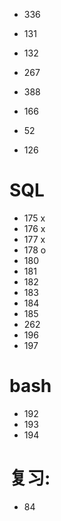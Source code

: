- 336

- 131
- 132
- 267
- 388
- 166

- 52
- 126

# SQL

- 175 x
- 176 x
- 177 x
- 178 o
- 180
- 181
- 182
- 183
- 184
- 185
- 262
- 196
- 197

# bash

- 192
- 193
- 194

# 复习:

- 84
  
